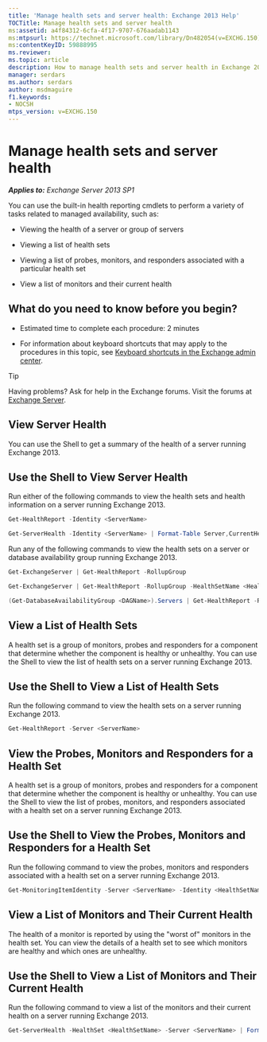 ```yaml
---
title: 'Manage health sets and server health: Exchange 2013 Help'
TOCTitle: Manage health sets and server health
ms:assetid: a4f84312-6cfa-4f17-9707-676aadab1143
ms:mtpsurl: https://technet.microsoft.com/library/Dn482054(v=EXCHG.150)
ms:contentKeyID: 59888995
ms.reviewer:
ms.topic: article
description: How to manage health sets and server health in Exchange 2013
manager: serdars
ms.author: serdars
author: msdmaguire
f1.keywords:
- NOCSH
mtps_version: v=EXCHG.150
---
```


# Manage health sets and server health

_**Applies to:** Exchange Server 2013 SP1_

You can use the built-in health reporting cmdlets to perform a variety of tasks related to managed availability, such as:

- Viewing the health of a server or group of servers

- Viewing a list of health sets

- Viewing a list of probes, monitors, and responders associated with a particular health set

- View a list of monitors and their current health

## What do you need to know before you begin?

- Estimated time to complete each procedure: 2 minutes

- For information about keyboard shortcuts that may apply to the procedures in this topic, see [Keyboard shortcuts in the Exchange admin center](keyboard-shortcuts-in-the-exchange-admin-center-2013-help.md).

> [!TIP]
> Having problems? Ask for help in the Exchange forums. Visit the forums at [Exchange Server](https://social.technet.microsoft.com/forums/office/home?category=exchangeserver).

## View Server Health

You can use the Shell to get a summary of the health of a server running Exchange 2013.

## Use the Shell to View Server Health

Run either of the following commands to view the health sets and health information on a server running Exchange 2013.

```powershell
Get-HealthReport -Identity <ServerName>
```

```powershell
Get-ServerHealth -Identity <ServerName> | Format-Table Server,CurrentHealthSetState,Name,HealthSetName,AlertValue,HealthGroupName -Auto
```

Run any of the following commands to view the health sets on a server or database availability group running Exchange 2013.

```powershell
Get-ExchangeServer | Get-HealthReport -RollupGroup
```

```powershell
Get-ExchangeServer | Get-HealthReport -RollupGroup -HealthSetName <HealthSet>
```

```powershell
(Get-DatabaseAvailabilityGroup <DAGName>).Servers | Get-HealthReport -RollupGroup
```

## View a List of Health Sets

A health set is a group of monitors, probes and responders for a component that determine whether the component is healthy or unhealthy. You can use the Shell to view the list of health sets on a server running Exchange 2013.

## Use the Shell to View a List of Health Sets

Run the following command to view the health sets on a server running Exchange 2013.

```powershell
Get-HealthReport -Server <ServerName>
```

## View the Probes, Monitors and Responders for a Health Set

A health set is a group of monitors, probes and responders for a component that determine whether the component is healthy or unhealthy. You can use the Shell to view the list of probes, monitors, and responders associated with a health set on a server running Exchange 2013.

## Use the Shell to View the Probes, Monitors and Responders for a Health Set

Run the following command to view the probes, monitors and responders associated with a health set on a server running Exchange 2013.

```powershell
Get-MonitoringItemIdentity -Server <ServerName> -Identity <HealthSetName> | Format-Table Identity,ItemType,Name -Auto
```

## View a List of Monitors and Their Current Health

The health of a monitor is reported by using the "worst of" monitors in the health set. You can view the details of a health set to see which monitors are healthy and which ones are unhealthy.

## Use the Shell to View a List of Monitors and Their Current Health

Run the following command to view a list of the monitors and their current health on a server running Exchange 2013.

```powershell
Get-ServerHealth -HealthSet <HealthSetName> -Server <ServerName> | Format-Table Name, AlertValue -Auto
```
